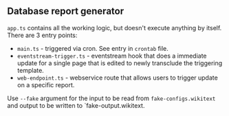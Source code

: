 ## Database report generator

`app.ts` contains all the working logic, but doesn't execute anything by itself. There are 3 entry points:
- `main.ts` - triggered via cron. See entry in `crontab` file.
- `eventstream-trigger.ts` - eventstream hook that does a immediate update for a single page that is edited to newly transclude the triggering template.
- `web-endpoint.ts` - webservice route that allows users to trigger update on a specific report.

Use `--fake` argument for the input to be read from `fake-configs.wikitext` and output to be written to `fake-output.wikitext. 